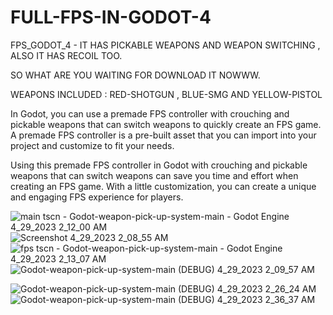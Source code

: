 # FULL-FPS-IN-GODOT-4
FPS_GODOT_4 - IT HAS PICKABLE WEAPONS AND WEAPON SWITCHING , ALSO IT HAS RECOIL TOO.

SO WHAT ARE YOU WAITING FOR DOWNLOAD IT NOWWW.

WEAPONS INCLUDED :  RED-SHOTGUN , BLUE-SMG AND YELLOW-PISTOL

In Godot, you can use a premade FPS controller with crouching and pickable weapons that can switch weapons to quickly create an FPS game. A premade FPS controller is a pre-built asset that you can import into your project and customize to fit your needs.

Using this premade FPS controller in Godot with crouching and pickable weapons that can switch weapons can save you time and effort when creating an FPS game. With a little customization, you can create a unique and engaging FPS experience for players.

![main tscn - Godot-weapon-pick-up-system-main - Godot Engine 4_29_2023 2_12_00 AM](https://user-images.githubusercontent.com/104206467/235252024-8cef4d85-04ba-49dd-a34d-ba45c4d210f5.png)![Screenshot 4_29_2023 2_08_55 AM](https://user-images.githubusercontent.com/104206467/235252031-2e5a664d-8231-4cb1-831c-3353ce71e9a4.png)
![fps tscn - Godot-weapon-pick-up-system-main - Godot Engine 4_29_2023 2_13_07 AM](https://user-images.githubusercontent.com/104206467/235252035-93e212ff-e926-4243-86d8-a4b194ffd4f0.png)
![Godot-weapon-pick-up-system-main (DEBUG) 4_29_2023 2_09_57 AM](https://user-images.githubusercontent.com/104206467/235252039-e9deeb3e-e1ba-4106-bba4-38f8efa6b868.png)

![Godot-weapon-pick-up-system-main (DEBUG) 4_29_2023 2_26_24 AM](https://user-images.githubusercontent.com/104206467/235252896-011aee71-5a2a-435b-b818-1d8e9cabc405.png)
![Godot-weapon-pick-up-system-main (DEBUG) 4_29_2023 2_36_37 AM](https://user-images.githubusercontent.com/104206467/235254402-b6810097-0301-42a2-b35a-0d7327a22441.png)
